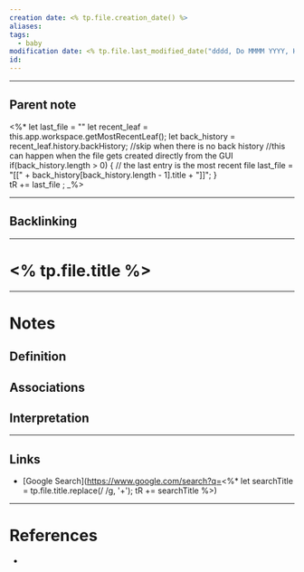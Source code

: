 ```yaml
---
creation date: <% tp.file.creation_date() %>
aliases: 
tags:
  - baby
modification date: <% tp.file.last_modified_date("dddd, Do MMMM YYYY, HH:mm:ss")%>
id:
---
```

---

## Parent note
<%*
    let last_file = ""
    let recent_leaf = this.app.workspace.getMostRecentLeaf();
    let back_history = recent_leaf.history.backHistory;
    //skip when there is no back history 
    //this can happen when the file gets created directly from the GUI
    if(back_history.length > 0) {
        // the last entry is the most recent file
        last_file = "[[" + back_history[back_history.length - 1].title + "]]";
    }    
    tR += last_file  ;
_%>


---
## Backlinking


---
# <% tp.file.title %>


---
# Notes

## Definition

## Associations

## Interpretation

---
## Links
- [Google Search](https://www.google.com/search?q=<%* let searchTitle = tp.file.title.replace(/ /g, '+'); tR += searchTitle %>)

---
# References
+ 